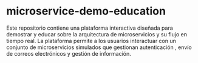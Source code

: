 # microservice-demo-education
Este repositorio contiene una plataforma interactiva diseñada para demostrar y educar sobre la arquitectura de microservicios y su flujo en tiempo real. La plataforma permite a los usuarios interactuar con un conjunto de microservicios simulados que gestionan autenticación , envío de correos electrónicos y gestión de información.

